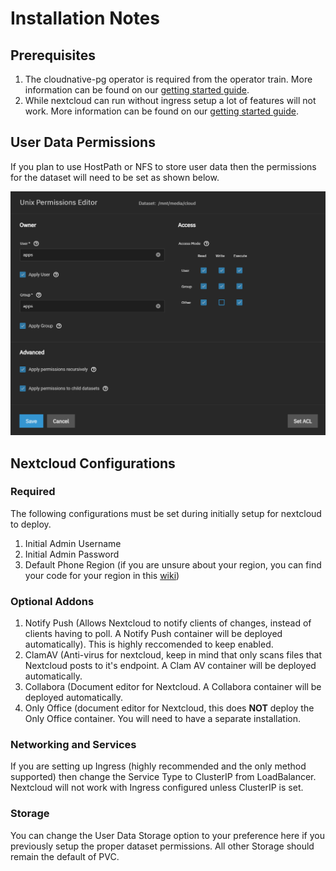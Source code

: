 # Installation Notes

## Prerequisites

1. The cloudnative-pg operator is required from the operator train. More information can be
   found on our [getting started guide](https://truecharts.org/manual/SCALE/guides/getting-started#cnpg-operator-installation-and-migration-guide-for-older-users).
2. While nextcloud can run without ingress setup a lot of features will not work. More information can be
   found on our [getting started guide](https://truecharts.org/manual/SCALE/guides/getting-started#traefik-installation-for-ingress--reverse-proxy-support-with-truecharts-apps).

## User Data Permissions

If you plan to use HostPath or NFS to store user data then the permissions for the dataset will need to be set as shown below.

![userdata-perms](./img/userdata-perms.png)

## Nextcloud Configurations

### Required

The following configurations must be set during initially setup for nextcloud to deploy.

1. Initial Admin Username
2. Initial Admin Password
3. Default Phone Region (if you are unsure about your region, you can find your code for your
   region in this [wiki](https://en.wikipedia.org/wiki/ISO_3166-1_alpha-2#Officially_assigned_code_elements))

### Optional Addons

1. Notify Push (Allows Nextcloud to notify clients of changes, instead of clients having to poll.
   A Notify Push container will be deployed automatically). This is highly reccomended to keep enabled.
2. ClamAV (Anti-virus for nextcloud, keep in mind that only scans files that Nextcloud posts to it's endpoint.
   A Clam AV container will be deployed automatically.
3. Collabora (Document editor for Nextcloud. A Collabora container will be deployed automatically.
4. Only Office (document editor for Nextcloud, this does **NOT** deploy the Only Office container.
   You will need to have a separate installation.

### Networking and Services

If you are setting up Ingress (highly recommended and the only method supported) then change the Service Type to ClusterIP from LoadBalancer. Nextcloud will not work with Ingress configured unless ClusterIP is set.

### Storage

You can change the User Data Storage option to your preference here if you previously setup the proper dataset permissions. All other Storage should remain the default of PVC.
